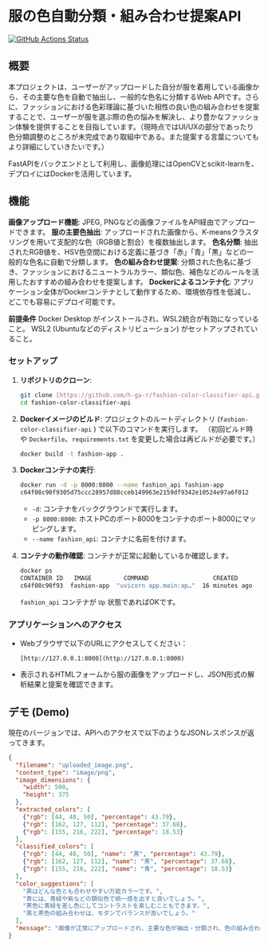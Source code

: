 # 服の色自動分類・組み合わせ提案API 

[![GitHub Actions Status](https://github.com/h-ga-r/fashion-color-classifier-api/workflows/CI/badge.svg)](https://github.com/h-ga-r/fashion-color-classifier-api/actions) 

## 概要

本プロジェクトは、ユーザーがアップロードした自分が服を着用している画像から、その主要な色を自動で抽出し、一般的な色名に分類するWeb APIです。さらに、ファッションにおける色彩理論に基づいた相性の良い色の組み合わせを提案することで、ユーザーが服を選ぶ際の色の悩みを解決し、より豊かなファッション体験を提供することを目指しています。（現時点ではUI/UXの部分であったり色分類調整のところが未完成であり取組中である。また提案する言葉についてもより詳細にしていきたいです。）

FastAPIをバックエンドとして利用し、画像処理にはOpenCVとscikit-learnを、デプロイにはDockerを活用しています。

## 機能 

**画像アップロード機能**: JPEG, PNGなどの画像ファイルをAPI経由でアップロードできます。
**服の主要色抽出**: アップロードされた画像から、K-meansクラスタリングを用いて支配的な色（RGB値と割合）を複数抽出します。
**色名分類**: 抽出されたRGB値を、HSV色空間における定義に基づき「赤」「青」「黒」などの一般的な色名に自動で分類します。
**色の組み合わせ提案**: 分類された色名に基づき、ファッションにおけるニュートラルカラー、類似色、補色などのルールを活用したおすすめの組み合わせを提案します。
**Dockerによるコンテナ化**: アプリケーション全体がDockerコンテナとして動作するため、環境依存性を低減し、どこでも容易にデプロイ可能です。

**前提条件** 
Docker Desktop がインストールされ、WSL2統合が有効になっていること。
WSL2 (Ubuntuなどのディストリビューション) がセットアップされていること。

### セットアップ 

1.  **リポジトリのクローン**:
    ```bash
    git clone [https://github.com/h-ga-r/fashion-color-classifier-api.git](https://github.com/h-ga-r/fashion-color-classifier-api.git)
    cd fashion-color-classifier-api
    ```

2.  **Dockerイメージのビルド**:
    プロジェクトのルートディレクトリ (`fashion-color-classifier-api` ) で以下のコマンドを実行します。
    （初回ビルド時や `Dockerfile`、`requirements.txt` を変更した場合は再ビルドが必要です。）
    ```bash
    docker build -t fashion-app .
    ```

3.  **Dockerコンテナの実行**:
    ```bash
    docker run -d -p 8000:8000 --name fashion_api fashion-app
    c64f08c90f9305d75ccc28957d88cceb149963e2159df9342e10524e97a6f012
    ```
    * `-d`: コンテナをバックグラウンドで実行します。
    * `-p 8000:8000`: ホストPCのポート8000をコンテナのポート8000にマッピングします。
    * `--name fashion_api`: コンテナに名前を付けます。

4.  **コンテナの動作確認**:
    コンテナが正常に起動しているか確認します。
    ```bash
    docker ps
    CONTAINER ID   IMAGE         COMMAND                  CREATED          STATUS          PORTS                                         NAMES
    c64f08c90f93  fashion-app  "uvicorn app.main:ap…"  16 minutes ago   Up 16 minutes   0.0.0.0:8000->8000/tcp, [::]:8000->8000/tcp   fashion_api
    ```
    `fashion_api` コンテナが `Up` 状態であればOKです。

### アプリケーションへのアクセス 

* Webブラウザで以下のURLにアクセスしてください：
    ```
    [http://127.0.0.1:8000](http://127.0.0.1:8000)
    ```
* 表示されるHTMLフォームから服の画像をアップロードし、JSON形式の解析結果と提案を確認できます。

## デモ (Demo)

現在のバージョンでは、APIへのアクセスで以下のようなJSONレスポンスが返ってきます。

```json
{
  "filename": "uploaded_image.png",
  "content_type": "image/png",
  "image_dimensions": {
    "width": 500,
    "height": 375
  },
  "extracted_colors": [
    {"rgb": [44, 48, 50], "percentage": 43.79},
    {"rgb": [162, 127, 112], "percentage": 37.68},
    {"rgb": [155, 216, 222], "percentage": 18.53}
  ],
  "classified_colors": [
    {"rgb": [44, 48, 50], "name": "黒", "percentage": 43.79},
    {"rgb": [162, 127, 112], "name": "茶", "percentage": 37.68},
    {"rgb": [155, 216, 222], "name": "青", "percentage": 18.53}
  ],
  "color_suggestions": [
    "黒はどんな色とも合わせやすい万能カラーです。",
    "青には、青緑や紫などの類似色で統一感を出すと良いでしょう。",
    "茶色に青緑を差し色にしてコントラストを楽しむこともできます。",
    "黒と茶色の組み合わせは、モダンでバランスが良いでしょう。"
  ],
  "message": "画像が正常にアップロードされ、主要な色が抽出・分類され、色の組み合わせが提案されました！"
}
